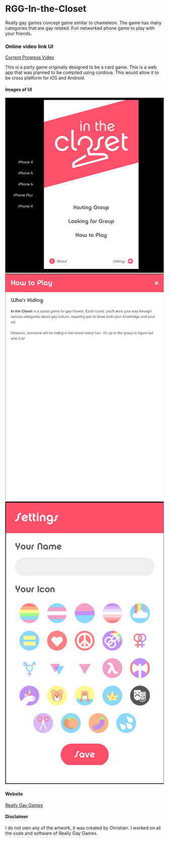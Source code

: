 # RGG-In-the-Closet
Really gay games concept game similar to chameleon. The game has many categories that are gay related. Fun networked phone game to play with your friends.


### Online video link UI
[Current Progress Video](https://youtu.be/NToBq2zpr2Y)


This is a party game originally designed to be a card game. This is a web app that was planned to be compiled using cordova. This would allow it to be cross platform for iOS and Android. 


#### Images of UI
![Splash](imgs/splash.png "Splash Screen")
![Rules](imgs/rules.png "Rules Screen")
![Icons](imgs/icons.png "Icon Screen")


#### Website
[Really Gay Games](https://reallygay.games)


#### Disclaimer
I do not own any of the artwork, it was created by Christian. 
I worked on all the code and software of Really Gay Games.
